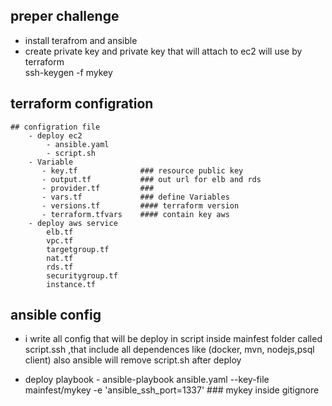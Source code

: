 ##  preper challenge

- install terafrom and ansible 
- create private key and private key that will attach to ec2 will use by terraform  
    ssh-keygen -f mykey

## terraform configration  
    ## configration file 
        - deploy ec2 
            - ansible.yaml
            - script.sh
        - Variable 
           - key.tf              ### resource public key   
           - output.tf           ### out url for elb and rds 
           - provider.tf         ###
           - vars.tf             ### define Variables 
           - versions.tf         #### terraform version
           - terraform.tfvars    #### contain key aws 
        - deploy aws service 
            elb.tf    
            vpc.tf
            targetgroup.tf
            nat.tf
            rds.tf
            securitygroup.tf
            instance.tf
                
## ansible config 
   - i write all config that will be deploy in script inside mainfest folder called script.ssh ,that include all dependences like (docker, mvn, nodejs,psql client)      also ansible will remove script.sh  after deploy     
   
   - deploy playbook 
           - ansible-playbook ansible.yaml  --key-file mainfest/mykey -e 'ansible_ssh_port=1337'  ### mykey inside gitignore 
  
